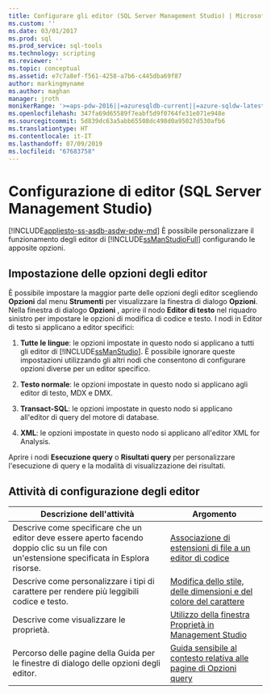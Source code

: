 ```yaml
---
title: Configurare gli editor (SQL Server Management Studio) | Microsoft Docs
ms.custom: ''
ms.date: 03/01/2017
ms.prod: sql
ms.prod_service: sql-tools
ms.technology: scripting
ms.reviewer: ''
ms.topic: conceptual
ms.assetid: e7c7a8ef-f561-4258-a7b6-c445dba69f87
author: markingmyname
ms.author: maghan
manager: jroth
monikerRange: '>=aps-pdw-2016||=azuresqldb-current||=azure-sqldw-latest||>=sql-server-2016||=sqlallproducts-allversions||>=sql-server-linux-2017||=azuresqldb-mi-current'
ms.openlocfilehash: 347fa69d65589f7eabf5d9f0764fe31e071e948e
ms.sourcegitcommit: 5d839dc63a5abb65508dc498d0a95027d530afb6
ms.translationtype: HT
ms.contentlocale: it-IT
ms.lasthandoff: 07/09/2019
ms.locfileid: "67683758"
---
```

# <a name="configure-editors-sql-server-management-studio"></a>Configurazione di editor (SQL Server Management Studio)
[!INCLUDE[appliesto-ss-asdb-asdw-pdw-md](../../includes/appliesto-ss-asdb-asdw-pdw-md.md)]
  È possibile personalizzare il funzionamento degli editor di [!INCLUDE[ssManStudioFull](../../includes/ssmanstudiofull-md.md)] configurando le apposite opzioni.  
  
## <a name="settng-editor-options"></a>Impostazione delle opzioni degli editor  
 È possibile impostare la maggior parte delle opzioni degli editor scegliendo **Opzioni** dal menu **Strumenti** per visualizzare la finestra di dialogo **Opzioni**. Nella finestra di dialogo **Opzioni** , aprire il nodo **Editor di testo** nel riquadro sinistro per impostare le opzioni di modifica di codice e testo. I nodi in Editor di testo si applicano a editor specifici:  
  
1.  **Tutte le lingue**: le opzioni impostate in questo nodo si applicano a tutti gli editor di [!INCLUDE[ssManStudio](../../includes/ssmanstudio-md.md)]. È possibile ignorare queste impostazioni utilizzando gli altri nodi che consentono di configurare opzioni diverse per un editor specifico.  
  
2.  **Testo normale**: le opzioni impostate in questo nodo si applicano agli editor di testo, MDX e DMX.  
  
3.  **Transact-SQL**: le opzioni impostate in questo nodo si applicano all'editor di query del motore di database.  
  
4.  **XML**: le opzioni impostate in questo nodo si applicano all'editor XML for Analysis.  
  
 Aprire i nodi **Esecuzione query** o **Risultati query** per personalizzare l'esecuzione di query e la modalità di visualizzazione dei risultati.  
  
## <a name="editor-configuration-tasks"></a>Attività di configurazione degli editor  
  
|Descrizione dell'attività|Argomento|  
|----------------------|-----------|  
|Descrive come specificare che un editor deve essere aperto facendo doppio clic su un file con un'estensione specificata in Esplora risorse.|[Associazione di estensioni di file a un editor di codice](../../relational-databases/scripting/associate-file-extensions-to-a-code-editor.md)|  
|Descrive come personalizzare i tipi di carattere per rendere più leggibili codice e testo.|[Modifica dello stile, delle dimensioni e del colore del carattere](../../relational-databases/scripting/change-font-color-size-and-style.md)|  
|Descrive come visualizzare le proprietà.|[Utilizzo della finestra Proprietà in Management Studio](../../relational-databases/scripting/use-the-properties-window-in-management-studio.md)|  
|Percorso delle pagine della Guida per le finestre di dialogo delle opzioni degli editor.|[Guida sensibile al contesto relativa alle pagine di Opzioni query](https://msdn.microsoft.com/library/fad98caa-8a29-4b88-8464-f60a5c4fc00e)|  
  
  
